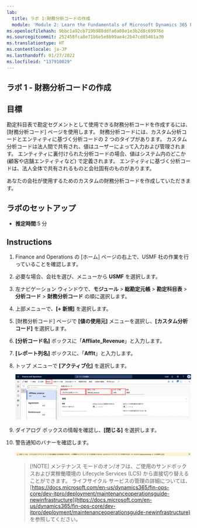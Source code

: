 ```yaml
---
lab:
  title: ラボ 1:財務分析コードの作成
  module: 'Module 2: Learn the Fundamentals of Microsoft Dynamics 365 Finance'
ms.openlocfilehash: 9bbc1a92cb719b988ddfa6a08e1e3b2d8c69976e
ms.sourcegitcommit: 252458fca8e71b6e5e8b99ae4c2b47cd85461a30
ms.translationtype: HT
ms.contentlocale: ja-JP
ms.lasthandoff: 01/27/2022
ms.locfileid: "137910029"
---
```

## <a name="lab-1---create-a-financial-dimension"></a>ラボ 1 - 財務分析コードの作成

## <a name="objectives"></a>目標

勘定科目表で勘定セグメントとして使用できる財務分析コードを作成するには、[財務分析コード] ページを使用します。 財務分析コードには、カスタム分析コードとエンティティに基づく分析コードの 2 つのタイプがあります。 カスタム分析コードは法人間で共有され、値はユーザーによって入力および管理されます。 エンティティに裏付けられた分析コードの場合、値はシステム内のどこか (顧客や店舗エンティティなど) で定義されます。 エンティティに基づく分析コードは、法人全体で共有されるものと会社固有のものがあります。

あなたの会社が使用するためのカスタムの財務分析コードを作成していただきます。

## <a name="lab-setup"></a>ラボのセットアップ

   - **推定時間**:5 分

## <a name="instructions"></a>Instructions

1. Finance and Operations の [ホーム] ページの右上で、USMF 社の作業を行っていることを確認します。

1. 必要な場合、会社を選び、メニューから **USMF** を選択します。

1. 左ナビゲーション ウィンドウで、**モジュール** > **総勘定元帳** > **勘定科目表** > **分析コード** > **財務分析コード** の順に選択します。

1. 上部メニューで、**[+ 新規]** を選択します。

1. [財務分析コード] ページで **[値の使用元]** メニューを選択し、**[カスタム分析コード]** を選択します。

1. **[分析コード名]** ボックスに「**Affliate_Revenue**」と入力します。

1. **[レポート列名]** ボックスに、「**Afflt**」と入力します。

1. トップ メニューで **[アクティブ化]** を選択します。

    ![新しいカスタム財務分析コードを表示するスクリーンショット。値の使用元、分析コード名、レポート列名、アクティブ化 メニューが強調表示されている](./media/lp2-m3-new-financial-dimension.png)

1. ダイアログ ボックスの情報を確認し、**[閉じる]** を選択します。

1. 警告通知のバナーを確認します。

    ![警告情報のバナーを表示するスクリーンショット。新しい分析コードをアクティブ化するためにメンテナンス モードが必要であることが示されている。](./media/lp2-m3-activation-warning-banner.png)

    >[!NOTE] メンテナンス モードのオン/オフは、ご使用のサンドボックスおよび実稼働環境の Lifecycle Services (LCS) から直接切り替えることができます。 ライフサイクル サービスの管理の詳細については、[https://docs.microsoft.com/en-us/dynamics365/fin-ops-core/dev-itpro/deployment/maintenanceoperationsguide-newinfrastructure](https://docs.microsoft.com/en-us/dynamics365/fin-ops-core/dev-itpro/deployment/maintenanceoperationsguide-newinfrastructure) を参照してください。
